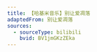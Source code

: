 ```yaml
---
title: 【哈基米音乐】别让爱凋落
adaptedFrom: 别让爱凋落
sources:
  - sourceType: bilibili
    bvid: BV1jmGKzZEka
---
```

